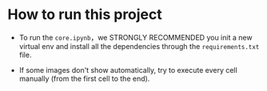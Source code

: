 # How to run this project

* To run the `core.ipynb`，we STRONGLY RECOMMENDED you init a new virtual env and install all the dependencies through the `requirements.txt` file.

* If some images don't show automatically, try to execute every cell manually (from the first cell to the end).

